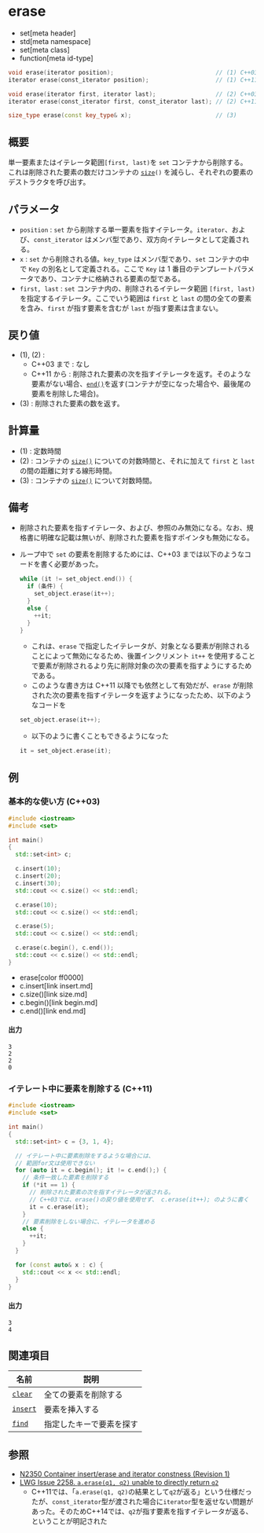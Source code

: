 # erase
* set[meta header]
* std[meta namespace]
* set[meta class]
* function[meta id-type]

```cpp
void erase(iterator position);                             // (1) C++03 まで
iterator erase(const_iterator position);                   // (1) C++11 から

void erase(iterator first, iterator last);                 // (2) C++03 まで
iterator erase(const_iterator first, const_iterator last); // (2) C++11 から

size_type erase(const key_type& x);                        // (3)
```


## 概要
単一要素またはイテレータ範囲`[first, last)`を `set` コンテナから削除する。 
これは削除された要素の数だけコンテナの [`size`](size.md)`()` を減らし、それぞれの要素のデストラクタを呼び出す。


## パラメータ
- `position` : `set` から削除する単一要素を指すイテレータ。`iterator`、および、`const_iterator` はメンバ型であり、双方向イテレータとして定義される。
- `x` : `set` から削除される値。`key_type` はメンバ型であり、`set` コンテナの中で `Key` の別名として定義される。ここで `Key` は 1 番目のテンプレートパラメータであり、コンテナに格納される要素の型である。
- `first, last` : `set` コンテナ内の、削除されるイテレータ範囲 `[first, last)` を指定するイテレータ。ここでいう範囲は `first` と `last` の間の全ての要素を含み、`first` が指す要素を含むが `last` が指す要素は含まない。


## 戻り値
- (1), (2) :
    - C++03 まで : なし
    - C++11 から : 削除された要素の次を指すイテレータを返す。そのような要素がない場合、[`end()`](end.md)を返す(コンテナが空になった場合や、最後尾の要素を削除した場合)。
- (3) : 削除された要素の数を返す。


## 計算量
- (1) : 定数時間
- (2) : コンテナの [`size()`](size.md) についての対数時間と、それに加えて `first` と `last` の間の距離に対する線形時間。
- (3) : コンテナの [`size()`](size.md) について対数時間。


## 備考
- 削除された要素を指すイテレータ、および、参照のみ無効になる。なお、規格書に明確な記載は無いが、削除された要素を指すポインタも無効になる。
- ループ中で `set` の要素を削除するためには、C++03 までは以下のようなコードを書く必要があった。
    ```cpp
    while (it != set_object.end()) {
      if (条件) {
        set_object.erase(it++);
      }
      else {
        ++it;
      }
    }
    ```

    - これは、`erase` で指定したイテレータが、対象となる要素が削除されることによって無効になるため、後置インクリメント `it++` を使用することで要素が削除されるより先に削除対象の次の要素を指すようにするためである。
    - このような書き方は C++11 以降でも依然として有効だが、`erase` が削除された次の要素を指すイテレータを返すようになったため、以下のようなコードを
    ```cpp
    set_object.erase(it++);
    ```

    - 以下のように書くこともできるようになった
    ```cpp
    it = set_object.erase(it);
    ```


## 例
### 基本的な使い方 (C++03)
```cpp example
#include <iostream>
#include <set>

int main()
{
  std::set<int> c;

  c.insert(10);
  c.insert(20);
  c.insert(30);
  std::cout << c.size() << std::endl;

  c.erase(10);
  std::cout << c.size() << std::endl;

  c.erase(5);
  std::cout << c.size() << std::endl;

  c.erase(c.begin(), c.end());
  std::cout << c.size() << std::endl;
}
```
* erase[color ff0000]
* c.insert[link insert.md]
* c.size()[link size.md]
* c.begin()[link begin.md]
* c.end()[link end.md]

#### 出力
```
3
2
2
0
```


### イテレート中に要素を削除する (C++11)
```cpp example
#include <iostream>
#include <set>

int main()
{
  std::set<int> c = {3, 1, 4};

  // イテレート中に要素削除をするような場合には、
  // 範囲for文は使用できない
  for (auto it = c.begin(); it != c.end();) {
    // 条件一致した要素を削除する
    if (*it == 1) {
      // 削除された要素の次を指すイテレータが返される。
      // C++03では、erase()の戻り値を使用せず、 c.erase(it++); のように書く
      it = c.erase(it);
    }
    // 要素削除をしない場合に、イテレータを進める
    else {
      ++it;
    }
  }

  for (const auto& x : c) {
    std::cout << x << std::endl;
  }
}
```

#### 出力
```
3
4
```


## 関連項目

| 名前                    | 説明                     |
|-------------------------|--------------------------|
| [`clear`](clear.md)   | 全ての要素を削除する     |
| [`insert`](insert.md) | 要素を挿入する           |
| [`find`](find.md)     | 指定したキーで要素を探す |


## 参照
- [N2350 Container insert/erase and iterator constness (Revision 1)](http://www.open-std.org/jtc1/sc22/wg21/docs/papers/2007/n2350.pdf)
- [LWG Issue 2258. `a.erase(q1, q2)` unable to directly return `q2`](http://www.open-std.org/jtc1/sc22/wg21/docs/lwg-defects.html#2258)
    - C++11では、「`a.erase(q1, q2)`の結果として`q2`が返る」という仕様だったが、`const_iterator`型が渡された場合に`iterator`型を返せない問題があった。そのためC++14では、`q2`が指す要素を指すイテレータが返る、ということが明記された


